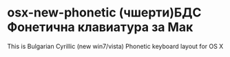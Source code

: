 osx-new-phonetic (чшерти)БДС Фонетична клавиатура за Мак
================

This is Bulgarian Cyrillic (new win7/vista) Phonetic keyboard layout for OS X
